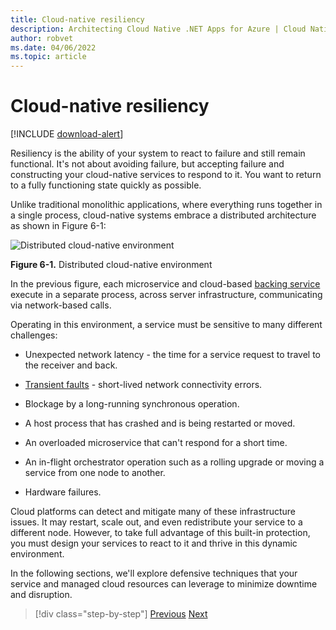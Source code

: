 ```yaml
---
title: Cloud-native resiliency
description: Architecting Cloud Native .NET Apps for Azure | Cloud Native Resiliency
author: robvet
ms.date: 04/06/2022
ms.topic: article
---
```


# Cloud-native resiliency

[!INCLUDE [download-alert](includes/download-alert.md)]

Resiliency is the ability of your system to react to failure and still remain functional. It's not about avoiding failure, but accepting failure and constructing your cloud-native services to respond to it. You want to return to a fully functioning state quickly as possible.

Unlike traditional monolithic applications, where everything runs together in a single process, cloud-native systems embrace a distributed architecture as shown in Figure 6-1:

![Distributed cloud-native environment](./media/distributed-cloud-native-environment.png)

**Figure 6-1.** Distributed cloud-native environment

In the previous figure, each microservice and cloud-based [backing service](https://12factor.net/backing-services) execute in a separate process, across server infrastructure, communicating via network-based calls.

Operating in this environment, a service must be sensitive to many different challenges:

- Unexpected network latency - the time for a service request to travel to the receiver and back.

- [Transient faults](/azure/architecture/best-practices/transient-faults) - short-lived network connectivity errors.

- Blockage by a long-running synchronous operation.

- A host process that has crashed and is being restarted or moved.

- An overloaded microservice that can't respond for a short time.

- An in-flight orchestrator operation such as a rolling upgrade or moving a service from one node to another.

- Hardware failures.

Cloud platforms can detect and mitigate many of these infrastructure issues. It may restart, scale out, and even redistribute your service to a different node.  However, to take full advantage of this built-in protection, you must design your services to react to it and thrive in this dynamic environment.

In the following sections, we'll explore defensive techniques that your service and managed cloud resources can leverage to minimize downtime and disruption.

>[!div class="step-by-step"]
>[Previous](elastic-search-in-azure.md)
>[Next](application-resiliency-patterns.md)

